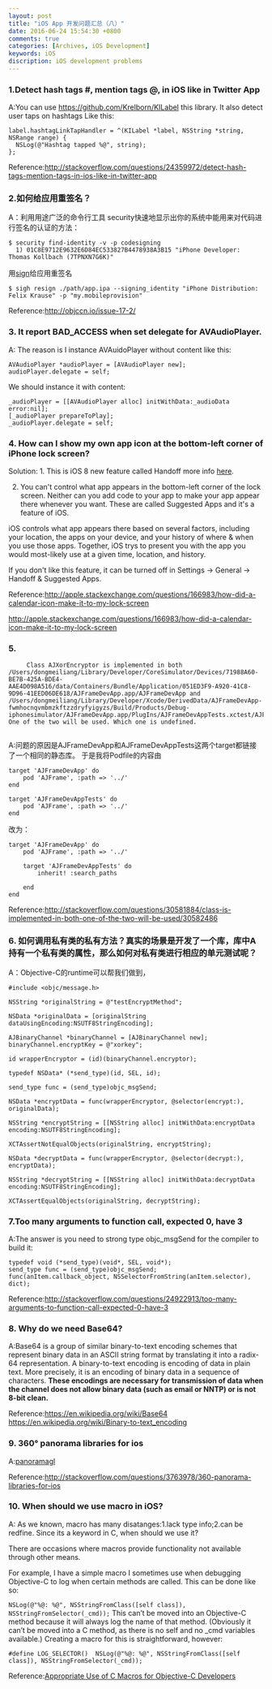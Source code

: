 ```yaml
---
layout: post
title: "iOS App 开发问题汇总（八）"
date: 2016-06-24 15:54:30 +0800
comments: true
categories: [Archives, iOS Development]
keywords: iOS 
discription: iOS development problems
---
```


### 1.Detect hash tags #, mention tags @, in iOS like in Twitter App
A:You can use https://github.com/Krelborn/KILabel this library. It also detect user taps on hashtags Like this:

```
label.hashtagLinkTapHandler = ^(KILabel *label, NSString *string, NSRange range) {
  NSLog(@"Hashtag tapped %@", string);
};
```

Reference:http://stackoverflow.com/questions/24359972/detect-hash-tags-mention-tags-in-ios-like-in-twitter-app

### 2.如何给应用重签名？
A：利用用途广泛的命令行工具 security快速地显示出你的系统中能用来对代码进行签名的认证的方法：

```
$ security find-identity -v -p codesigning                       
  1) 01C8E9712E9632E6D84EC533827B4478938A3B15 "iPhone Developer: Thomas Kollbach (7TPNXN7G6K)"
```

用[sign](https://github.com/fastlane/fastlane/tree/master/sigh)给应用重签名

```
$ sigh resign ./path/app.ipa --signing_identity "iPhone Distribution: Felix Krause" -p "my.mobileprovision"
```

Reference:http://objccn.io/issue-17-2/

<!--more-->

### 3. It report BAD_ACCESS when set delegate for AVAudioPlayer.

A: The reason is I instance AVAuidoPlayer without content like this:

```
AVAudioPlayer *audioPlayer = [AVAudioPlayer new];
audioPlayer.delegate = self;
```

We should instance it with content:

```
_audioPlayer = [[AVAudioPlayer alloc] initWithData:_audioData error:nil];
[_audioPlayer prepareToPlay];
_audioPlayer.delegate = self;
```

### 4.  How can I show my own app icon at the bottom-left corner of iPhone lock screen?

Solution: 1. This is iOS 8 new feature called Handoff more info [here](http://www.macrumors.com/2014/06/03/ios-8-apps-quick-access/).

2. You can't control what app appears in the bottom-left corner of the lock screen. Neither can you add code to your app to make your app appear there whenever you want. These are called Suggested Apps and it's a feature of iOS.

iOS controls what app appears there based on several factors, including your location, the apps on your device, and your history of where & when you use those apps. Together, iOS trys to present you with the app you would most-likely use at a given time, location, and history.

If you don't like this feature, it can be turned off in Settings -> General -> Handoff & Suggested Apps.

Reference:http://apple.stackexchange.com/questions/166983/how-did-a-calendar-icon-make-it-to-my-lock-screen

http://apple.stackexchange.com/questions/166983/how-did-a-calendar-icon-make-it-to-my-lock-screen

### 5.

```
	 Class AJXorEncryptor is implemented in both /Users/dongmeiliang/Library/Developer/CoreSimulator/Devices/71988A60-BE7B-425A-BDE4-AAE4D098A516/data/Containers/Bundle/Application/051ED3F9-A920-41C8-9D96-41EED06DE618/AJFrameDevApp.app/AJFrameDevApp and /Users/dongmeiliang/Library/Developer/Xcode/DerivedData/AJFrameDevApp-fwmhocnqvmbmzkftzzdryfyigyzs/Build/Products/Debug-iphonesimulator/AJFrameDevApp.app/PlugIns/AJFrameDevAppTests.xctest/AJFrameDevAppTests. One of the two will be used. Which one is undefined.
 
```
 
 A:问题的原因是AJFrameDevApp和AJFrameDevAppTests这两个target都链接了一个相同的静态库。
 于是我将Podfile的内容由
 
```
target 'AJFrameDevApp' do
    pod 'AJFrame', :path => '../'
end

target 'AJFrameDevAppTests' do
    pod 'AJFrame', :path => '../'
end
```

改为：

```
target 'AJFrameDevApp' do
    pod 'AJFrame', :path => '../'
    
    target 'AJFrameDevAppTests' do
        inherit! :search_paths
        
    end
end
```

Reference:http://stackoverflow.com/questions/30581884/class-is-implemented-in-both-one-of-the-two-will-be-used/30582486

### 6. 如何调用私有类的私有方法？真实的场景是开发了一个库，库中A持有一个私有类的属性，那么如何对私有类进行相应的单元测试呢？
A：Objective-C的runtime可以帮我们做到，

```
#include <objc/message.h>

NSString *originalString = @"testEncryptMethod";
    
NSData *originalData = [originalString dataUsingEncoding:NSUTF8StringEncoding];
    
AJBinaryChannel *binaryChannel = [AJBinaryChannel new];
binaryChannel.encryptKey = @"xorkey";
    
id wrapperEncryptor = (id)(binaryChannel.encryptor);
    
typedef NSData* (*send_type)(id, SEL, id);
    
send_type func = (send_type)objc_msgSend;
    
NSData *encryptData = func(wrapperEncryptor, @selector(encrypt:), originalData);
    
NSString *encryptString = [[NSString alloc] initWithData:encryptData encoding:NSUTF8StringEncoding];

XCTAssertNotEqualObjects(originalString, encryptString);
    
NSData *decryptData = func(wrapperEncryptor, @selector(decrypt:), encryptData);
    
NSString *decryptString = [[NSString alloc] initWithData:decryptData encoding:NSUTF8StringEncoding];

XCTAssertEqualObjects(originalString, decryptString);
```

### 7.Too many arguments to function call, expected 0, have 3
A:The answer is you need to strong type objc_msgSend for the compiler to build it:

```
typedef void (*send_type)(void*, SEL, void*);
send_type func = (send_type)objc_msgSend;
func(anItem.callback_object, NSSelectorFromString(anItem.selector), dict);
```

Reference:http://stackoverflow.com/questions/24922913/too-many-arguments-to-function-call-expected-0-have-3

### 8. Why do we need Base64?
A:Base64 is a group of similar binary-to-text encoding schemes that represent binary data in an ASCII string format by translating it into a radix-64 representation. 
A binary-to-text encoding is encoding of data in plain text. More precisely, it is an encoding of binary data in a sequence of characters. **These encodings are necessary for transmission of data when the channel does not allow binary data (such as email or NNTP) or is not 8-bit clean.**

Reference:https://en.wikipedia.org/wiki/Base64
https://en.wikipedia.org/wiki/Binary-to-text_encoding

### 9. 360° panorama libraries for ios
A:[panoramagl](https://code.google.com/archive/p/panoramagl/)

Reference:http://stackoverflow.com/questions/3763978/360-panorama-libraries-for-ios

### 10. When should we use macro in iOS?
A: As we known, macro has many disatanges:1.lack type info;2.can be redfine. Since its a keyword in C, when should we use it?

There are occasions where macros provide functionality not available through other means.

For example, I have a simple macro I sometimes use when debugging Objective-C to log when certain methods are called. This can be done like so:

`NSLog(@"%@: %@", NSStringFromClass([self class]), NSStringFromSelector(_cmd));`
This can’t be moved into an Objective-C method because it will always log the name of that method. (Obviously it can’t be moved into a C method, as there is no self and no _cmd variables available.) Creating a macro for this is straightforward, however:

`#define LOG_SELECTOR()  NSLog(@"%@: %@", NSStringFromClass([self class]), NSStringFromSelector(_cmd));`

Reference:[Appropriate Use of C Macros for Objective-C Developers](http://weblog.highorderbit.com/post/11656225202/appropriate-use-of-c-macros-for-objective-c)  

